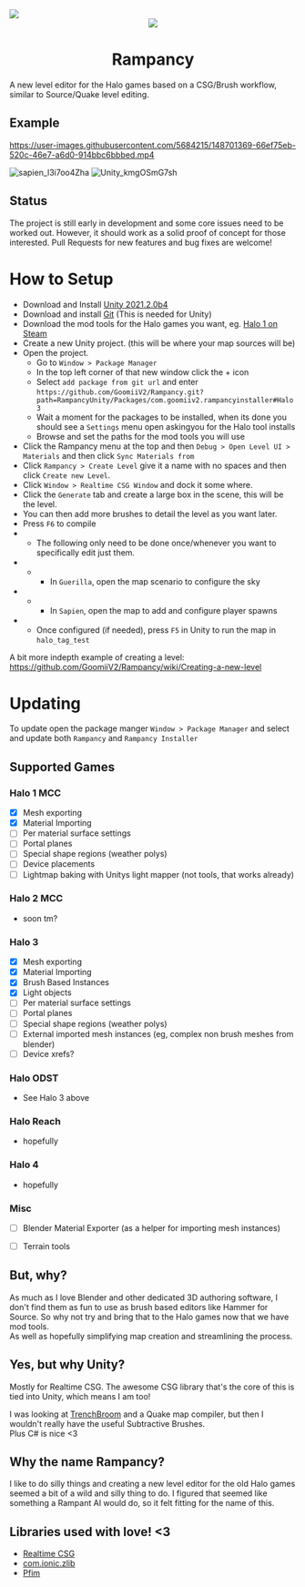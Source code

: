 <img src="https://img.shields.io/badge/Status-Alpha-blueviolet?style=for-the-badge"/>

<div align="center">
    <img src="https://cdn1.vox-cdn.com/uploads/chorus_asset/file/3727854/cortana_rampant.0.gif">
    <h1>Rampancy</h1>
</div>

A new level editor for the Halo games based on a CSG/Brush workflow, similar to Source/Quake level editing.

## Example
https://user-images.githubusercontent.com/5684215/148701369-66ef75eb-520c-46e7-a6d0-914bbc6bbbed.mp4

![sapien_l3i7oo4Zha](https://user-images.githubusercontent.com/5684215/148701019-d1cb7d9d-8a81-4fb8-bf57-98a3e39e9b7a.jpg)
![Unity_kmgOSmG7sh](https://user-images.githubusercontent.com/5684215/148701055-6dfe89b7-73e8-4011-a1dd-50d98bfb6c92.jpg)


## Status
The project is still early in development and some core issues need to be worked out. However, it should work as a solid proof of concept for those interested. Pull Requests for new features and bug fixes are welcome!
 
# How to Setup

* Download and Install [Unity 2021.2.0b4](https://unity3d.com/unity/beta/2021.2.0b4)
* Download and install [Git](https://git-scm.com/downloads) (This is needed for Unity)
* Download the mod tools for the Halo games you want, eg. [Halo 1 on Steam](steam://install/1532190)
* Create a new Unity project. (this will be where your map sources will be)
* Open the project.
  * Go to ``Window > Package Manager``
  * In the top left corner of that new window click the + icon
  * Select ``add package from git url`` and enter ``https://github.com/GoomiiV2/Rampancy.git?path=RampancyUnity/Packages/com.goomiiv2.rampancyinstaller#Halo3``
  * Wait a moment for the packages to be installed, when its done you should see a ``Settings`` menu open askingyou for the Halo tool installs
  * Browse and set the paths for the mod tools you will use
* Click the Rampancy menu at the top and then `Debug > Open Level UI > Materials` and then click `Sync Materials from`
* Click `Rampancy > Create Level` give it a name with no spaces and then click `Create new Level`.
* Click `Window > Realtime CSG Window` and dock it some where.
* Click the `Generate` tab and create a large box in the scene, this will be the level.
* You can then add more brushes to detail the level as you want later.
* Press `F6` to compile
* * The following only need to be done once/whenever you want to specifically edit just them.
* * * In `Guerilla`, open the map scenario to configure the sky
* * * In `Sapien`, open the map to add and configure player spawns
* * Once configured (if needed), press `F5` in Unity to run the map in `halo_tag_test`

A bit more indepth example of creating a level: https://github.com/GoomiiV2/Rampancy/wiki/Creating-a-new-level

# Updating

To update open the package manger ``Window > Package Manager`` and select and update both ``Rampancy`` and ``Rampancy Installer``

## Supported Games
### Halo 1 MCC
- [x] Mesh exporting
- [x] Material Importing
- [ ] Per material surface settings
- [ ] Portal planes
- [ ] Special shape regions (weather polys)
- [ ] Device placements
- [ ] Lightmap baking with Unitys light mapper (not tools, that works already)

### Halo 2 MCC
* soon tm?
  
### Halo 3
- [x] Mesh exporting
- [x] Material Importing
- [x] Brush Based Instances
- [x] Light objects
- [ ] Per material surface settings
- [ ] Portal planes
- [ ] Special shape regions (weather polys)
- [ ] External imported mesh instances (eg, complex non brush meshes from blender)
- [ ] Device xrefs?

### Halo ODST
* See Halo 3 above
  
### Halo Reach
* hopefully

### Halo 4
* hopefully

### Misc
- [ ] Blender Material Exporter (as a helper for importing mesh instances)
- [ ] Terrain tools


## But, why?
As much as I love Blender and other dedicated 3D authoring software, I don't find them as fun to use as brush based editors like Hammer for Source. So why not try and bring that to the Halo games now that we have mod tools.
</br>
As well as hopefully simplifying map creation and streamlining the process.

## Yes, but why Unity?
Mostly for Realtime CSG. The awesome CSG library that's the core of this is tied into Unity, which means I am too!

I was looking at [TrenchBroom](https://trenchbroom.github.io/) and a Quake map compiler, but then I wouldn't really have the useful Subtractive Brushes.
</br>
Plus C# is nice <3

## Why the name Rampancy?
I like to do silly things and creating a new level editor for the old Halo games seemed a bit of a wild and silly thing to do. I figured that seemed like something a Rampant AI would do, so it felt fitting for the name of this.

## Libraries used with love! <3
* [Realtime CSG](https://github.com/LogicalError/realtime-CSG-for-unity)
* [com.ionic.zlib](https://github.com/PixelWizards/com.ionic.zlib)
* [Pfim](https://github.com/nickbabcock/Pfim)
